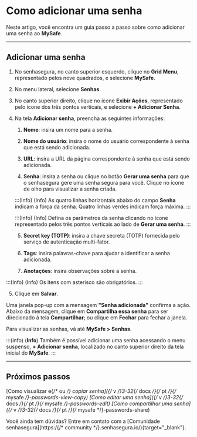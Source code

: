 # Como adicionar uma senha

Neste artigo, você encontra um guia passo a passo sobre como adicionar uma senha ao **MySafe**.

***
## Adicionar uma senha

1. No senhasegura, no canto superior esquerdo, clique no **Grid Menu**, representado pelos nove quadrados, e selecione **MySafe**.
2. No menu lateral, selecione **Senhas**. 
3. No canto superior direito, clique no ícone **Exibir Ações**,  representado pelo ícone dos três pontos verticais, e selecione **+ Adicionar Senha**.
4. Na tela **Adicionar senha**,  preencha as seguintes informações:
    1. **Nome**:  insira  um nome para a senha.
    2. **Nome do usuário**:  insira o nome do usuário correspondente à senha que está sendo adicionada.
    3. **URL**: insira a URL da página correspondente à senha que está sendo adicionada.

    4. **Senha**:  insira a senha ou clique no botão **Gerar uma senha** para que o senhasegura gere uma senha segura para você. Clique no ícone de olho para visualizar a senha criada. 


    :::(Info) (Info)
        As quatro linhas horizontais abaixo do campo **Senha** indicam a força da senha. Quatro linhas verdes indicam força máxima.
    :::

    :::(Info) (Info)
    Defina os parâmetros  da senha clicando no ícone representado pelos três pontos verticais ao lado de **Gerar uma senha**.
    :::

    5. **Secret key (TOTP)**: insira a chave secreta (TOTP) fornecida pelo serviço de autenticação multi-fator.

    6. **Tags**: insira palavras-chave para ajudar a identificar a senha adicionada.
    7. **Anotações**: insira observações sobre a senha.





:::(Info) (Info)
Os itens com asterisco são obrigatórios.
:::

5. Clique em **Salvar**.

Uma janela pop-up com a mensagem  **"Senha adicionada"** confirma a ação. Abaixo da mensagem, clique em **Compartilha essa senha** para ser direcionado à tela **Compartilhar**; ou clique em **Fechar** para fechar a janela.

Para visualizar as senhas, vá até  **MySafe > Senhas**.


:::(info) (**Info**)
Também é possível adicionar uma senha acessando o menu suspenso, **+ Adicionar senha**, localizado no canto superior direito da tela inicial do **MySafe**.
:::
***

## Próximos passos 
[Como visualizar e{/* ou */} copiar senha]({/* v */}3-32{/* docs */}{/* pt */}{/* mysafe */}-passwords-view-copy)
[Como editar uma senha]({/* v */}3-32{/* docs */}{/* pt */}{/* mysafe */}-passwords-edit)
[Como compartilhar uma senha]({/* v */}3-32{/* docs */}{/* pt */}{/* mysafe */}-passwords-share)

Você ainda tem dúvidas? Entre em contato com a  [Comunidade senhasegura](https:/{/* community */}.senhasegura.io/){target="_blank"}.